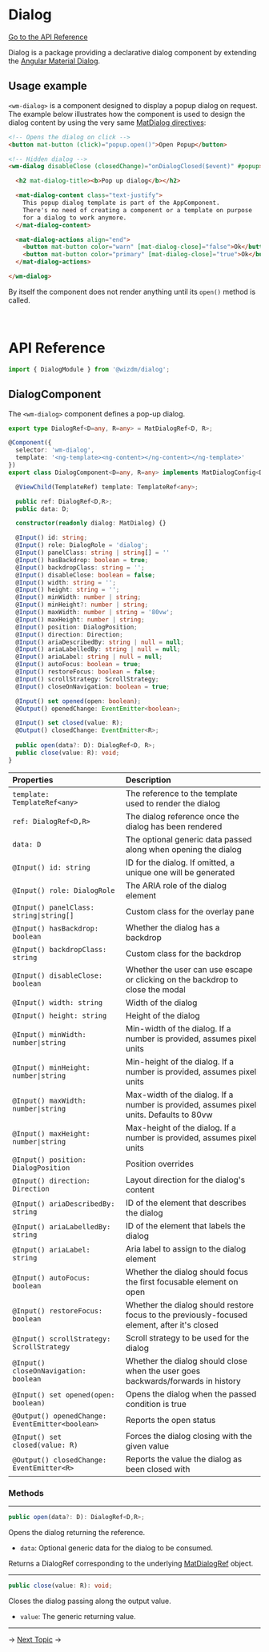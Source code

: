 <!-- toc: toc.json -->

# Dialog 
[Go to the API Reference](docs/dialog#api-reference)

Dialog is a package providing a declarative dialog component by extending the [Angular Material Dialog](https://material.angular.io/components/dialog/api). 

## Usage example
`<wm-dialog>` is a component designed to display a popup dialog on request. The example below illustrates how the component is used to design the dialog content by using the very same [MatDialog directives](https://material.angular.io/components/dialog/api#directives): 

```html
<!-- Opens the dialog on click -->
<button mat-button (click)="popup.open()">Open Popup</button>

<!-- Hidden dialog -->
<wm-dialog disableClose (closedChange)="onDialogClosed($event)" #popup>

  <h2 mat-dialog-title><b>Pop up dialog</b></h2>

  <mat-dialog-content class="text-justify">
    This popup dialog template is part of the AppComponent.
    There's no need of creating a component or a template on purpose
    for a dialog to work anymore.
  </mat-dialog-content>

  <mat-dialog-actions align="end">
    <button mat-button color="warn" [mat-dialog-close]="false">Ok</button>
    <button mat-button color="primary" [mat-dialog-close]="true">Ok</button>
  </mat-dialog-actions>

</wm-dialog>
```
By itself the component does not render anything until its `open()` method is called. 

&nbsp;  

# API Reference 
```typescript
import { DialogModule } from '@wizdm/dialog';
```
## DialogComponent
The `<wm-dialog>` component defines a pop-up dialog.

```typescript
export type DialogRef<D=any, R=any> = MatDialogRef<D, R>;

@Component({
  selector: 'wm-dialog',
  template: '<ng-template><ng-content></ng-content></ng-template>'
})
export class DialogComponent<D=any, R=any> implements MatDialogConfig<D> {

  @ViewChild(TemplateRef) template: TemplateRef<any>;

  public ref: DialogRef<D,R>;
  public data: D;

  constructor(readonly dialog: MatDialog) {}

  @Input() id: string;
  @Input() role: DialogRole = 'dialog';
  @Input() panelClass: string | string[] = ''
  @Input() hasBackdrop: boolean = true;
  @Input() backdropClass: string = '';
  @Input() disableClose: boolean = false;
  @Input() width: string = '';
  @Input() height: string = '';
  @Input() minWidth: number | string;
  @Input() minHeight?: number | string;
  @Input() maxWidth: number | string = '80vw';
  @Input() maxHeight: number | string;
  @Input() position: DialogPosition;
  @Input() direction: Direction;
  @Input() ariaDescribedBy: string | null = null;
  @Input() ariaLabelledBy: string | null = null;
  @Input() ariaLabel: string | null = null;
  @Input() autoFocus: boolean = true;
  @Input() restoreFocus: boolean = false;
  @Input() scrollStrategy: ScrollStrategy;
  @Input() closeOnNavigation: boolean = true;

  @Input() set opened(open: boolean);  
  @Output() openedChange: EventEmitter<boolean>;

  @Input() set closed(value: R);  
  @Output() closedChange: EventEmitter<R>; 
  
  public open(data?: D): DialogRef<D, R>;
  public close(value: R): void;
}
```

|**Properties**|**Description**|
|:--|:--|
|`template: TemplateRef<any>`|The reference to the template used to render the dialog|
|`ref: DialogRef<D,R>`|The dialog reference once the dialog has been rendered|
|`data: D`|The optional generic data passed along when opening the dialog|
|`@Input() id: string`|ID for the dialog. If omitted, a unique one will be generated|
|`@Input() role: DialogRole`|The ARIA role of the dialog element|
|`@Input() panelClass: string\|string[]`|Custom class for the overlay pane|
|`@Input() hasBackdrop: boolean`|Whether the dialog has a backdrop|
|`@Input() backdropClass: string`|Custom class for the backdrop|
|`@Input() disableClose: boolean`|Whether the user can use escape or clicking on the backdrop to close the modal|  
|`@Input() width: string`|Width of the dialog|  
|`@Input() height: string`|Height of the dialog|
|`@Input() minWidth: number\|string`|Min-width of the dialog. If a number is provided, assumes pixel units|
|`@Input() minHeight: number\|string`|Min-height of the dialog. If a number is provided, assumes pixel units|
|`@Input() maxWidth: number\|string`|Max-width of the dialog. If a number is provided, assumes pixel units. Defaults to 80vw|
|`@Input() maxHeight: number\|string`|Max-height of the dialog. If a number is provided, assumes pixel units|
|`@Input() position: DialogPosition`|Position overrides|
|`@Input() direction: Direction`|Layout direction for the dialog's content|
|`@Input() ariaDescribedBy: string`|ID of the element that describes the dialog|
|`@Input() ariaLabelledBy: string`|ID of the element that labels the dialog|
|`@Input() ariaLabel: string`|Aria label to assign to the dialog element|
|`@Input() autoFocus: boolean`|Whether the dialog should focus the first focusable element on open|
|`@Input() restoreFocus: boolean`|Whether the dialog should restore focus to the previously-focused element, after it's closed|
|`@Input() scrollStrategy: ScrollStrategy`|Scroll strategy to be used for the dialog|
|`@Input() closeOnNavigation: boolean`|Whether the dialog should close when the user goes backwards/forwards in history|
|`@Input() set opened(open: boolean)`|Opens the dialog when the passed condition is true|
|`@Output() openedChange: EventEmitter<boolean>`|Reports the open status|
|`@Input() set closed(value: R)`|Forces the dialog closing with the given value|
|`@Output() closedChange: EventEmitter<R>`|Reports the value the dialog as been closed with|

### Methods 

---

```typescript
public open(data?: D): DialogRef<D,R>;
```
Opens the dialog returning the reference.
* `data`: Optional generic data for the dialog to be consumed.

Returns a DialogRef corresponding to the underlying [MatDialogRef](https://material.angular.io/components/dialog/api#MatDialogRef) object. 

---

```typescript
public close(value: R): void;
```
Closes the dialog passing along the output value.
* `value`: The generic returning value.

---
->
[Next Topic](docs/toc?go=next) 
->
